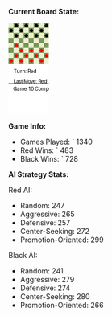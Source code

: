 
**Current Board State:**  
<!-- START_GIF -->
![Checkers Game](./checkers_game.gif)
<!-- END_GIF -->

**Game Info:**  
- Games Played: `<!-- GAMES_PLAYED --> 1340
- Red Wins: `<!-- RED_WINS --> 483
- Black Wins: `<!-- BLACK_WINS --> 728

<!-- AI_STATS -->
**AI Strategy Stats:**

Red AI:
- Random: 247
- Aggressive: 265
- Defensive: 257
- Center-Seeking: 272
- Promotion-Oriented: 299

Black AI:
- Random: 241
- Aggressive: 279
- Defensive: 274
- Center-Seeking: 280
- Promotion-Oriented: 266

